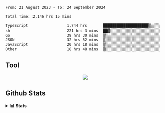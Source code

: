 <!--START_SECTION:waka-->

```txt
From: 21 August 2023 - To: 24 September 2024

Total Time: 2,146 hrs 15 mins

TypeScript                 1,744 hrs       ████████████████████▒░░░░   81.26 %
sh                         221 hrs 3 mins  ██▓░░░░░░░░░░░░░░░░░░░░░░   10.30 %
Go                         39 hrs 30 mins  ▒░░░░░░░░░░░░░░░░░░░░░░░░   01.84 %
JSON                       32 hrs 52 mins  ▒░░░░░░░░░░░░░░░░░░░░░░░░   01.53 %
JavaScript                 20 hrs 18 mins  ▒░░░░░░░░░░░░░░░░░░░░░░░░   00.95 %
Other                      18 hrs 48 mins  ▒░░░░░░░░░░░░░░░░░░░░░░░░   00.88 %
```

<!--END_SECTION:waka-->

## Tool
<p align="center">
  <a href="https://github.com/chaninlaw">
    <img src="https://skillicons.dev/icons?i=js,typescript,express,nodejs,react,next,postgres,mongodb,html,css,styledcomponents,tailwind,materialui,figma,git,github&perline=8" />
  </a>
</p>

## Github Stats
<details close>
  <summary><b>📊 Stats</b></summary>
  <div align = "center">
    
<picture>
  <source
    srcset="https://github-readme-stats.vercel.app/api?username=chaninlaw&show_icons=true&theme=dark"
    media="(prefers-color-scheme: dark)"
  />
  <source
    srcset="https://github-readme-stats.vercel.app/api?username=chaninlaw&show_icons=true"
    media="(prefers-color-scheme: light), (prefers-color-scheme: no-preference)"
  />
  <img src="https://github-readme-stats.vercel.app/api?username=chaninlaw&show_icons=true" />
</picture>
    
<picture>
  <source
    srcset="https://github-readme-stats.vercel.app/api/top-langs/?username=chaninlaw&layout=donut&theme=dark"
    media="(prefers-color-scheme: dark)"
  />
  <source
    srcset="https://github-readme-stats.vercel.app/api/top-langs/?username=chaninlaw&layout=donut"
    media="(prefers-color-scheme: light), (prefers-color-scheme: no-preference)"
  />
  <img src="https://github-readme-stats.vercel.app/api/top-langs/?username=chaninlaw&layout=donut" />
</picture>
    
  </div>
  
</details>

